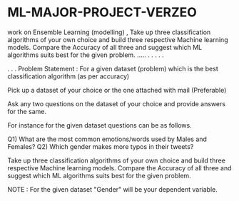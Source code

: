 # ML-MAJOR-PROJECT-VERZEO
 work on Ensemble Learning (modelling) , Take up three classification algorithms of your own choice and build three respective Machine learning models. Compare the Accuracy of all three and suggest which ML algorithms suits best for the given problem.
.....
.
.
.
.
.

.
.
.
Problem Statement : For a given dataset (problem) which is the best classification algorithm (as per accuracy)

Pick up a dataset of your choice or the one attached with mail (Preferable) 

Ask any two questions on the dataset of your choice and provide answers for the same. 

For instance for the given dataset questions can be as follows.

Q1) What are the most common emotions/words used by Males and Females?
Q2) Which gender makes more typos in their tweets?

Take up three classification algorithms of your own choice and build three respective Machine learning models. Compare the Accuracy of all three and suggest which ML algorithms suits best for the given problem.

NOTE  : For the given dataset "Gender" will be your dependent variable.
